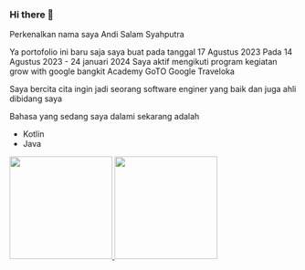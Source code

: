 ### Hi there 👋

<!--
**Lamz16/Lamz16** is a ✨ _special_ ✨ repository because its `README.md` (this file) appears on your GitHub profile.

Here are some ideas to get you started:

- 🔭 I’m currently working on ...
- 🌱 I’m currently learning ...
- 👯 I’m looking to collaborate on ...
- 🤔 I’m looking for help with ...
- 💬 Ask me about ...
- 📫 How to reach me: ...
- 😄 Pronouns: ...
- ⚡ Fun fact: ...
-->

  Perkenalkan nama saya Andi Salam Syahputra

  Ya portofolio ini baru saja saya buat pada tanggal 17 Agustus 2023
  Pada 14 Agustus 2023 - 24 januari 2024 Saya aktif mengikuti program kegiatan grow with google bangkit Academy GoTO Google Traveloka 

  Saya bercita cita ingin jadi seorang software enginer yang baik dan juga ahli dibidang saya

  Bahasa yang sedang saya dalami sekarang adalah 
   * Kotlin
   * Java
  
<p align="left">
<a href="https://github.com/Lamz16">
  <img height="180em" src="https://github-readme-stats-eight-theta.vercel.app/api?username=gilangadhan&show_icons=true&theme=algolia&include_all_commits=true&count_private=true"/>
  <img height="180em" src="https://github-readme-stats-eight-theta.vercel.app/api/top-langs/?username=gilangadhan&layout=compact&langs_count=8&theme=algolia"/>
</a>
</p
